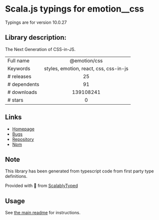 
# Scala.js typings for emotion__css

Typings are for version 10.0.27

## Library description:
The Next Generation of CSS-in-JS.

|                    |                 |
| ------------------ | :-------------: |
| Full name          | @emotion/css |
| Keywords           | styles, emotion, react, css, css-in-js |
| # releases         | 25 |
| # dependents       | 91 |
| # downloads        | 139108241 |
| # stars            | 0 |

## Links
- [Homepage](https://emotion.sh)
- [Bugs](https://github.com/emotion-js/emotion/issues)
- [Repository](https://github.com/emotion-js/emotion)
- [Npm](https://www.npmjs.com/package/%40emotion%2Fcss)
    


## Note
This library has been generated from typescript code from first party type definitions.

Provided with :purple_heart: from [ScalablyTyped](https://github.com/oyvindberg/ScalablyTyped)

## Usage
See [the main readme](../../readme.md) for instructions.



